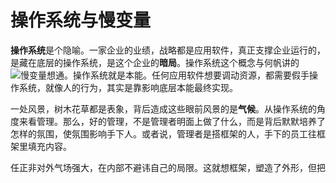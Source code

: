
# 操作系统与慢变量
**操作系统**是个隐喻。一家企业的业绩，战略都是应用软件，真正支撑企业运行的，是藏在底层的操作系统，是这个企业的**暗局**。操作系统这个概念与何帆讲的![慢变量](http://mp.weixin.qq.com/s/dP-C2HS_PSWWgfcJuNcxaQ)想通。操作系统就是本能。任何应用软件想要调动资源，都需要假手操作系统，就像人的行为，其实是靠影响底层本能最终实现。

一处风景，树木花草都是表象，背后造成这些眼前风景的是**气候**。从操作系统的角度来看管理。那么，好的管理，不是管理者明面上做了什么，而是背后默默培养了怎样的氛围，使氛围影响手下人。或者说，管理者是搭框架的人，手下的员工往框架里填充内容。

任正非对外气场强大，在内部不避讳自己的局限。这就想框架，塑造了外形，但把

